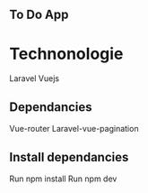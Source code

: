 ## To Do App

# Technonologie
Laravel
Vuejs

## Dependancies

Vue-router
Laravel-vue-pagination

## Install dependancies

Run npm install
Run npm dev
